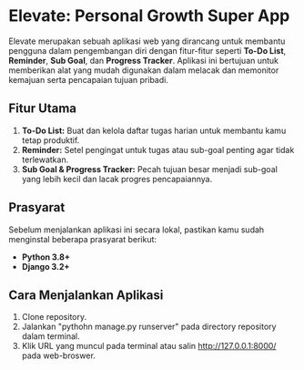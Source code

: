 # Elevate: Personal Growth Super App

Elevate merupakan sebuah aplikasi web yang dirancang untuk membantu pengguna dalam pengembangan diri dengan fitur-fitur seperti **To-Do List**, **Reminder**, **Sub Goal**, dan **Progress Tracker**. Aplikasi ini bertujuan untuk memberikan alat yang mudah digunakan dalam melacak dan memonitor kemajuan serta pencapaian tujuan pribadi.

## Fitur Utama

1. **To-Do List:** Buat dan kelola daftar tugas harian untuk membantu kamu tetap produktif.
2. **Reminder:** Setel pengingat untuk tugas atau sub-goal penting agar tidak terlewatkan.
3. **Sub Goal & Progress Tracker:** Pecah tujuan besar menjadi sub-goal yang lebih kecil dan lacak progres pencapaiannya.

## Prasyarat

Sebelum menjalankan aplikasi ini secara lokal, pastikan kamu sudah menginstal beberapa prasyarat berikut:

- **Python 3.8+**
- **Django 3.2+**

## Cara Menjalankan Aplikasi

1. Clone repository.
2. Jalankan "pythohn manage.py runserver" pada directory repository dalam terminal.
3. Klik URL yang muncul pada terminal atau salin http://127.0.0.1:8000/ pada web-broswer.
